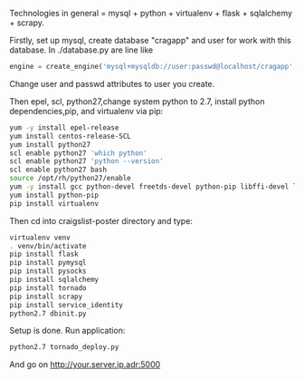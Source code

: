 Technologies in general = mysql + python + virtualenv + flask + sqlalchemy + scrapy.

Firstly, set up mysql, create database "cragapp" and user for work with this database.
In ./database.py are line like

```python
engine = create_engine('mysql+mysqldb://user:passwd@localhost/cragapp', convert_unicode=True)
```
Change user and passwd attributes to user you create.

Then epel, scl, python27,change system python to 2.7, install python dependencies,pip, and virtualenv via pip:

```bash
yum -y install epel-release
yum install centos-release-SCL
yum install python27
scl enable python27 'which python'
scl enable python27 'python --version'
scl enable python27 bash
source /opt/rh/python27/enable
yum -y install gcc python-devel freetds-devel python-pip libffi-devel libssl-devel libxml2-devel libxslt1-devel libxml2-python python-lxml libxslt-devel
yum install python-pip
pip install virtualenv
```

Then cd into craigslist-poster directory and type:

```bash
virtualenv venv
. venv/bin/activate
pip install flask
pip install pymysql
pip install pysocks
pip install sqlalchemy
pip install tornado
pip install scrapy
pip install service_identity
python2.7 dbinit.py
```

Setup is done. Run application:

```bash
python2.7 tornado_deploy.py
```

And go on http://your.server.ip.adr:5000

